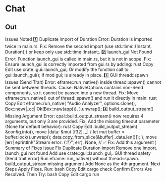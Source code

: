 # Chat

## Out

Issues Noted
1️⃣ Duplicate Import of Duration
Error: Duration is imported twice in main.rs.
Fix: Remove the second import (use std::time::{Instant, Duration};) or keep only use std::time::Instant;.
2️⃣ launch_gui Not Found
Error: Function launch_gui is called in main.rs, but it is not in scope.
Fix: Ensure launch_gui is correctly imported from gui.rs by adding:
rust
Copy
Edit
use crate::gui::launch_gui;
Or modify the function call to gui::launch_gui(); if mod gui; is already in place.
3️⃣ GUI thread::spawn Issues (Send Trait)
Error: eframe::run_native() inside thread::spawn() cannot be sent between threads.
Cause: NativeOptions contains non-Send components, so it cannot be passed into a new thread.
Fix: Move eframe::run_native() out of thread::spawn() and run it directly in main:
rust
Copy
Edit
eframe::run_native(
    "Audio Analyzer",
    options.clone(),
    Box::new(|_cc| Ok(Box::new(app))),
).unwrap();
4️⃣ build_output_stream() Missing Argument
Error: cpal::build_output_stream() now requires 4 arguments, but only 3 are provided.
Fix: Add the missing timeout parameter (None for default behavior):
rust
Copy
Edit
.build_output_stream(
    &config.into(),
    move |data: &mut [f32], _| {
        let mut buffer = buffer.lock().unwrap();
        data.copy_from_slice(&buffer[..data.len()]);
    },
    move |err| eprintln!("Stream error: {:?}", err),
    None, // ✅ Fix: Add this argument
)
Summary of Fixes
Issue	Fix
Duplicate Duration import	Remove one import.
launch_gui not found	Add use crate::gui::launch_gui;.
GUI thread safety (Send trait error)	Run eframe::run_native() without thread::spawn.
build_output_stream missing argument	Add None as the 4th argument.
Next Steps
Apply Fixes.
Run:
bash
Copy
Edit
cargo check
Confirm Errors Are Resolved.
Then Try:
bash
Copy
Edit
cargo run
